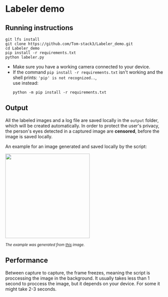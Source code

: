 # Labeler demo
## Running instructions
```shell
git lfs install
git clone https://github.com/Tom-stack3/Labeler_demo.git
cd Labeler_demo
pip install -r requirements.txt
python labeler.py
```
- Make sure you have a working camera connected to your device.
- If the command `pip install -r requirements.txt` isn't working and the shell prints: `'pip' is not recognized..`,\
  use instead:
  ```shell
  python -m pip install -r requirements.txt
  ```

## Output
All the labeled images and a log file are saved locally in the `output` folder, which will be created automatically.
In order to protect the user's privacy, the person's eyes detected in a captured image are **censored**, before the image is saved locally.

An example for an image generated and saved locally by the script:

<img src="https://user-images.githubusercontent.com/76645845/131883453-54ada672-ac1e-4da4-9ea9-47ae5e9dc893.jpg" height="265">

<sup>*The example was generated from [this](http://cdn9.dissolve.com/p/D18_240_012/D18_240_012_0004_600.jpg) image.*</sup>

## Performance
Between capture to capture, the frame freezes, meaning the script is proccessing the image in the background. It usually takes less than 1 second to proccess the image, but it depends on your device. For some it might take 2-3 seconds.
